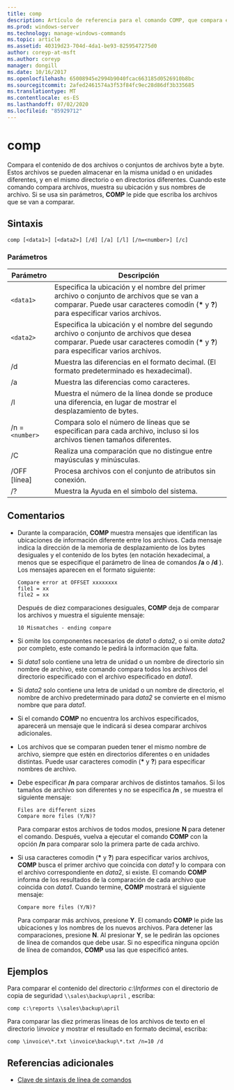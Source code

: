 ```yaml
---
title: comp
description: Artículo de referencia para el comando COMP, que compara el contenido de dos archivos o conjuntos de archivos byte a byte.
ms.prod: windows-server
ms.technology: manage-windows-commands
ms.topic: article
ms.assetid: 40319d23-704d-4da1-be93-8259547275d0
author: coreyp-at-msft
ms.author: coreyp
manager: dongill
ms.date: 10/16/2017
ms.openlocfilehash: 65008945e2994b9040fcac663185d0526910b8bc
ms.sourcegitcommit: 2afed2461574a3f53f84fc9ec28d86df3b335685
ms.translationtype: MT
ms.contentlocale: es-ES
ms.lasthandoff: 07/02/2020
ms.locfileid: "85929712"
---
```

# <a name="comp"></a>comp

Compara el contenido de dos archivos o conjuntos de archivos byte a byte. Estos archivos se pueden almacenar en la misma unidad o en unidades diferentes, y en el mismo directorio o en directorios diferentes. Cuando este comando compara archivos, muestra su ubicación y sus nombres de archivo. Si se usa sin parámetros, **COMP** le pide que escriba los archivos que se van a comparar.

## <a name="syntax"></a>Sintaxis

```
comp [<data1>] [<data2>] [/d] [/a] [/l] [/n=<number>] [/c]
```

### <a name="parameters"></a>Parámetros

| Parámetro | Descripción |
| --------- | ----------- |
| `<data1>` | Especifica la ubicación y el nombre del primer archivo o conjunto de archivos que se van a comparar. Puede usar caracteres comodín (**&#42;** y **?**) para especificar varios archivos. |
| `<data2>` | Especifica la ubicación y el nombre del segundo archivo o conjunto de archivos que desea comparar. Puede usar caracteres comodín (**&#42;** y **?**) para especificar varios archivos. |
| /d | Muestra las diferencias en el formato decimal. (El formato predeterminado es hexadecimal). |
| /a | Muestra las diferencias como caracteres. |
| /l | Muestra el número de la línea donde se produce una diferencia, en lugar de mostrar el desplazamiento de bytes. |
| /n =`<number>` | Compara solo el número de líneas que se especifican para cada archivo, incluso si los archivos tienen tamaños diferentes. |
| /C | Realiza una comparación que no distingue entre mayúsculas y minúsculas. |
| /OFF [línea] | Procesa archivos con el conjunto de atributos sin conexión. |
| /? | Muestra la Ayuda en el símbolo del sistema. |

## <a name="remarks"></a>Comentarios

- Durante la comparación, **COMP** muestra mensajes que identifican las ubicaciones de información diferente entre los archivos. Cada mensaje indica la dirección de la memoria de desplazamiento de los bytes desiguales y el contenido de los bytes (en notación hexadecimal, a menos que se especifique el parámetro de línea de comandos **/a** o **/d** ). Los mensajes aparecen en el formato siguiente:

    ```
    Compare error at OFFSET xxxxxxxx
    file1 = xx
    file2 = xx
    ```

    Después de diez comparaciones desiguales, **COMP** deja de comparar los archivos y muestra el siguiente mensaje:

    `10 Mismatches - ending compare`

- Si omite los componentes necesarios de *data1* o *data2*, o si omite *data2* por completo, este comando le pedirá la información que falta.

- Si *data1* solo contiene una letra de unidad o un nombre de directorio sin nombre de archivo, este comando compara todos los archivos del directorio especificado con el archivo especificado en *data1*.

- Si *data2* solo contiene una letra de unidad o un nombre de directorio, el nombre de archivo predeterminado para *data2* se convierte en el mismo nombre que para *data1*.

- Si el comando **COMP** no encuentra los archivos especificados, aparecerá un mensaje que le indicará si desea comparar archivos adicionales.

- Los archivos que se comparan pueden tener el mismo nombre de archivo, siempre que estén en directorios diferentes o en unidades distintas. Puede usar caracteres comodín (**&#42;** y **?**) para especificar nombres de archivo.

- Debe especificar **/n** para comparar archivos de distintos tamaños. Si los tamaños de archivo son diferentes y no se especifica **/n** , se muestra el siguiente mensaje:

    ```
    Files are different sizes
    Compare more files (Y/N)?
    ```

    Para comparar estos archivos de todos modos, presione **N** para detener el comando. Después, vuelva a ejecutar el comando **COMP** con la opción **/n** para comparar solo la primera parte de cada archivo.

- Si usa caracteres comodín (**&#42;** y **?**) para especificar varios archivos, **COMP** busca el primer archivo que coincida con *data1* y lo compara con el archivo correspondiente en *data2*, si existe. El comando **COMP** informa de los resultados de la comparación de cada archivo que coincida con *data1*. Cuando termine, **COMP** mostrará el siguiente mensaje:

    `Compare more files (Y/N)?`

    Para comparar más archivos, presione **Y**. El comando **COMP** le pide las ubicaciones y los nombres de los nuevos archivos. Para detener las comparaciones, presione **N**. Al presionar **Y**, se le pedirán las opciones de línea de comandos que debe usar. Si no especifica ninguna opción de línea de comandos, **COMP** usa las que especificó antes.

## <a name="examples"></a>Ejemplos

Para comparar el contenido del directorio *c:\Informes* con el directorio de copia de seguridad `\\sales\backup\april` , escriba:

```
comp c:\reports \\sales\backup\april
```

Para comparar las diez primeras líneas de los archivos de texto en el directorio *\invoice* y mostrar el resultado en formato decimal, escriba:

```
comp \invoice\*.txt \invoice\backup\*.txt /n=10 /d
```

## <a name="additional-references"></a>Referencias adicionales

- [Clave de sintaxis de línea de comandos](command-line-syntax-key.md)